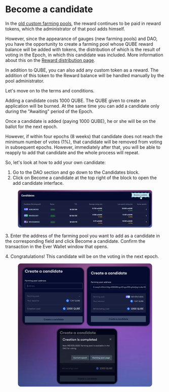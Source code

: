 # Become a candidate

In the [old custom farming pools](../../farming/old-farming/), the reward continues to be paid in reward tokens, which the administrator of that pool adds himself.

However, since the appearance of gauges (new farming pools) and DAO, you have the opportunity to create a farming pool whose QUBE reward balance will be added with tokens, the distribution of which is the result of voting in the Epoch, in which this candidate was included. More information about this on the [Reward distribution page](../../farming/concepts/reward-distribution.md).

In addition to QUBE, you can also add any custom token as a reward. The addition of this token to the Reward balance will be handled manually by the pool administrator.

Let's move on to the terms and conditions.

Adding a candidate costs 1000 QUBE. The QUBE given to create an application will be burned. At the same time you can add a candidate only during the "Awaiting" period of the Epoch.

Once a candidate is added (paying 1000 QUBE), he or she will be on the ballot for the next epoch.

However, if within four epochs (8 weeks) that candidate does not reach the minimum number of votes (1%), that candidate will be removed from voting in subsequent epochs. However, immediately after that, you will be able to reapply to add that candidate and the whole process will repeat.

So, let's look at how to add your own candidate:

1. Go to the DAO section and go down to the Candidates block.
2. Click on Become a candidate at the top right of the block to open the add candidate interface.

<figure><img src="../../../.gitbook/assets/image (17).png" alt=""><figcaption></figcaption></figure>

3\. Enter the address of the farming pool you want to add as a candidate in the corresponding field and click Become a candidate. Confirm the transaction in the Ever Wallet window that opens.

4\. Congratulations! This candidate will be on the voting in the next epoch.

<figure><img src="../../../.gitbook/assets/image (69).png" alt=""><figcaption></figcaption></figure>
